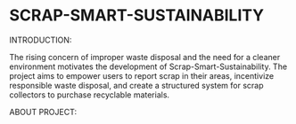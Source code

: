 <h1>SCRAP-SMART-SUSTAINABILITY</h1>

INTRODUCTION:

The rising concern of improper waste disposal and the need for a cleaner environment motivates the development of Scrap-Smart-Sustainability. The project aims to empower users to report scrap in their areas, incentivize responsible waste disposal, and create a structured system for scrap collectors to purchase recyclable materials.


ABOUT PROJECT:

